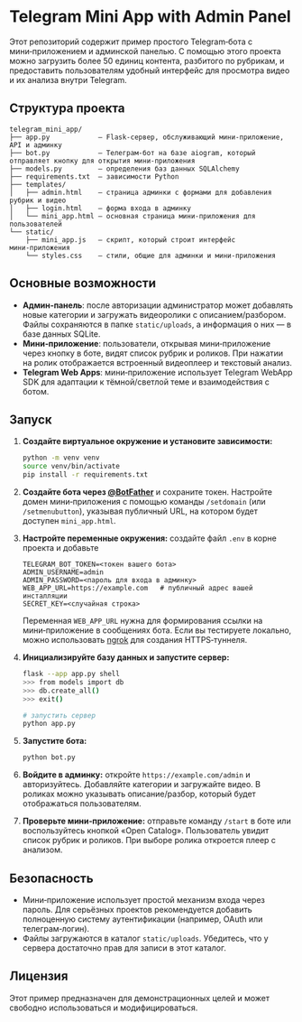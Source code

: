 # Telegram Mini App with Admin Panel

Этот репозиторий содержит пример простого Telegram‑бота с мини‑приложением и
админской панелью. С помощью этого проекта можно загрузить более 50 единиц
контента, разбитого по рубрикам, и предоставить пользователям удобный
интерфейс для просмотра видео и их анализа внутри Telegram.

## Структура проекта

```
telegram_mini_app/
├── app.py            — Flask‑сервер, обслуживающий мини‑приложение, API и админку
├── bot.py            — Телеграм‑бот на базе aiogram, который отправляет кнопку для открытия мини‑приложения
├── models.py         — определения баз данных SQLAlchemy
├── requirements.txt  — зависимости Python
├── templates/
│   ├── admin.html    — страница админки с формами для добавления рубрик и видео
│   ├── login.html    — форма входа в админку
│   └── mini_app.html — основная страница мини‑приложения для пользователей
└── static/
    ├── mini_app.js   — скрипт, который строит интерфейс мини‑приложения
    └── styles.css    — стили, общие для админки и мини‑приложения
```

## Основные возможности

- **Админ‑панель**: после авторизации администратор может добавлять новые
  категории и загружать видеоролики с описанием/разбором. Файлы сохраняются в
  папке `static/uploads`, а информация о них — в базе данных SQLite.
- **Мини‑приложение**: пользователи, открывая мини‑приложение через кнопку в
  боте, видят список рубрик и роликов. При нажатии на ролик отображается
  встроенный видеоплеер и текстовый анализ.
- **Telegram Web Apps**: мини‑приложение использует Telegram WebApp SDK для
  адаптации к тёмной/светлой теме и взаимодействия с ботом.

## Запуск

1. **Создайте виртуальное окружение и установите зависимости:**

   ```bash
   python -m venv venv
   source venv/bin/activate
   pip install -r requirements.txt
   ```

2. **Создайте бота через [@BotFather](https://t.me/BotFather)** и сохраните
   токен. Настройте домен мини‑приложения с помощью команды `/setdomain` (или
   `/setmenubutton`), указывая публичный URL, на котором будет доступен
   `mini_app.html`.

3. **Настройте переменные окружения:** создайте файл `.env` в корне проекта
   и добавьте

   ```env
   TELEGRAM_BOT_TOKEN=<токен вашего бота>
   ADMIN_USERNAME=admin
   ADMIN_PASSWORD=<пароль для входа в админку>
   WEB_APP_URL=https://example.com   # публичный адрес вашей инсталляции
   SECRET_KEY=<случайная строка>
   ```

   Переменная `WEB_APP_URL` нужна для формирования ссылки на мини‑приложение в
   сообщениях бота. Если вы тестируете локально, можно использовать
   [ngrok](https://ngrok.com/) для создания HTTPS‑туннеля.

4. **Инициализируйте базу данных и запустите сервер:**

   ```bash
   flask --app app.py shell
   >>> from models import db
   >>> db.create_all()
   >>> exit()
   
   # запустить сервер
   python app.py
   ```

5. **Запустите бота:**

   ```bash
   python bot.py
   ```

6. **Войдите в админку:** откройте `https://example.com/admin` и авторизуйтесь.
   Добавляйте категории и загружайте видео. В роликах можно указывать
   описание/разбор, который будет отображаться пользователям.

7. **Проверьте мини‑приложение:** отправьте команду `/start` в боте или
   воспользуйтесь кнопкой «Open Catalog». Пользователь увидит список
   рубрик и роликов. При выборе ролика откроется плеер с анализом.

## Безопасность

- Мини‑приложение использует простой механизм входа через пароль. Для
  серьёзных проектов рекомендуется добавить полноценную систему аутентификации
  (например, OAuth или телеграм‑логин).
- Файлы загружаются в каталог `static/uploads`. Убедитесь, что у сервера
  достаточно прав для записи в этот каталог.

## Лицензия

Этот пример предназначен для демонстрационных целей и может свободно
использоваться и модифицироваться.